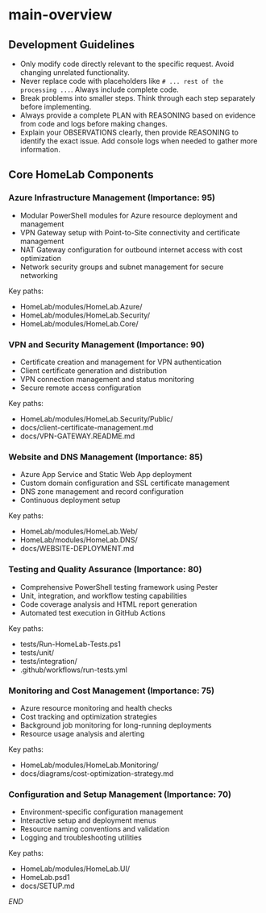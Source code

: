 # main-overview

## Development Guidelines

- Only modify code directly relevant to the specific request. Avoid changing unrelated functionality.
- Never replace code with placeholders like `# ... rest of the processing ...`. Always include complete code.
- Break problems into smaller steps. Think through each step separately before implementing.
- Always provide a complete PLAN with REASONING based on evidence from code and logs before making changes.
- Explain your OBSERVATIONS clearly, then provide REASONING to identify the exact issue. Add console logs when needed to gather more information.

## Core HomeLab Components

### Azure Infrastructure Management (Importance: 95)
- Modular PowerShell modules for Azure resource deployment and management
- VPN Gateway setup with Point-to-Site connectivity and certificate management
- NAT Gateway configuration for outbound internet access with cost optimization
- Network security groups and subnet management for secure networking

Key paths:
- HomeLab/modules/HomeLab.Azure/
- HomeLab/modules/HomeLab.Security/
- HomeLab/modules/HomeLab.Core/

### VPN and Security Management (Importance: 90)
- Certificate creation and management for VPN authentication
- Client certificate generation and distribution
- VPN connection management and status monitoring
- Secure remote access configuration

Key paths:
- HomeLab/modules/HomeLab.Security/Public/
- docs/client-certificate-management.md
- docs/VPN-GATEWAY.README.md

### Website and DNS Management (Importance: 85)
- Azure App Service and Static Web App deployment
- Custom domain configuration and SSL certificate management
- DNS zone management and record configuration
- Continuous deployment setup

Key paths:
- HomeLab/modules/HomeLab.Web/
- HomeLab/modules/HomeLab.DNS/
- docs/WEBSITE-DEPLOYMENT.md

### Testing and Quality Assurance (Importance: 80)
- Comprehensive PowerShell testing framework using Pester
- Unit, integration, and workflow testing capabilities
- Code coverage analysis and HTML report generation
- Automated test execution in GitHub Actions

Key paths:
- tests/Run-HomeLab-Tests.ps1
- tests/unit/
- tests/integration/
- .github/workflows/run-tests.yml

### Monitoring and Cost Management (Importance: 75)
- Azure resource monitoring and health checks
- Cost tracking and optimization strategies
- Background job monitoring for long-running deployments
- Resource usage analysis and alerting

Key paths:
- HomeLab/modules/HomeLab.Monitoring/
- docs/diagrams/cost-optimization-strategy.md

### Configuration and Setup Management (Importance: 70)
- Environment-specific configuration management
- Interactive setup and deployment menus
- Resource naming conventions and validation
- Logging and troubleshooting utilities

Key paths:
- HomeLab/modules/HomeLab.UI/
- HomeLab.psd1
- docs/SETUP.md

$END$